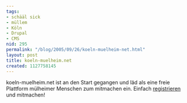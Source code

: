 ```yaml
---
tags:
- schääl sick
- müllem
- Köln
- Drupal
- CMS
nid: 295
permalink: "/blog/2005/09/26/koeln-muelheim-net.html"
layout: post
title: koeln-muelheim.net
created: 1127758145
---
```

koeln-muelheim.net ist an den Start gegangen und läd als eine freie Plattform mülheimer Menschen zum mitmachen ein.
Einfach <a title="bei koeln-muehlheim.net registrieren" target="_blank" href="http://www.koeln-muelheim.net/user/register">registrieren</a> und mitmachen! 
